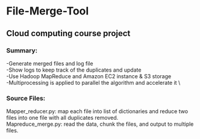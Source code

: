 # File-Merge-Tool
## Cloud computing course project ##
### Summary: ###
-Generate merged files and log file \
-Show logs to keep track of the duplicates and update \
-Use Hadoop MapReduce and Amazon EC2 instance & S3 storage \
-Multiprocessing is applied to parallel the algorithm and accelerate it \
### Source Files: ###
Mapper_reducer.py: map each file into list of dictionaries and reduce two files into one file with all duplicates removed. \
Mapreduce_merge.py: read the data, chunk the files, and output to multiple files.
